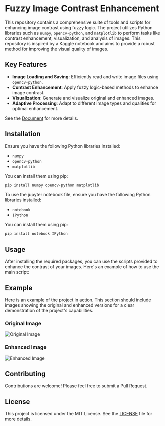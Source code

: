 # Fuzzy Image Contrast Enhancement

This repository contains a comprehensive suite of tools and scripts for enhancing image contrast using fuzzy logic. The project utilizes Python libraries such as `numpy`, `opencv-python`, and `matplotlib` to perform tasks like contrast enhancement, visualization, and analysis of images. This repository is inspired by a Kaggle notebook and aims to provide a robust method for improving the visual quality of images.

## Key Features

- **Image Loading and Saving**: Efficiently read and write image files using `opencv-python`.
- **Contrast Enhancement**: Apply fuzzy logic-based methods to enhance image contrast.
- **Visualization**: Generate and visualize original and enhanced images.
- **Adaptive Processing**: Adapt to different image types and qualities for optimal enhancement.

See the [Document]() for more details.

## Installation

Ensure you have the following Python libraries installed:
- `numpy`
- `opencv-python`
- `matplotlib`

You can install them using pip:
```bash
pip install numpy opencv-python matplotlib
```
To use the jupyter notebook file, ensure you have the following Python libraries installed:
- `notebook`
- `IPython`

You can install them using pip:
```bash
pip install notebook IPython
```
## Usage

After installing the required packages, you can use the scripts provided to enhance the contrast of your images. Here's an example of how to use the main script:

## Example

Here is an example of the project in action. This section should include images showing the original and enhanced versions for a clear demonstration of the project's capabilities.

### Original Image
![Original Image]()

### Enhanced Image
![Enhanced Image]()

## Contributing

Contributions are welcome! Please feel free to submit a Pull Request.

## License

This project is licensed under the MIT License. See the [LICENSE](LICENSE) file for more details.
